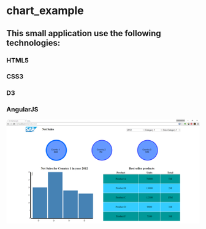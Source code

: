 # chart_example

## This small application use the following technologies:
### HTML5
### CSS3
### D3
### AngularJS

![](https://github.com/renannprado/chart_example/blob/master/print.png)
